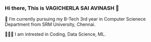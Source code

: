 ### Hi there, This is VAGICHERLA SAI AVINASH 👋

📖 I’m currently pursuing my B-Tech 3rd year in Computer Scienece Department from SRM University, Chennai.

👨🏻‍💻 I am intrested in Coding, Data Science, ML.


<!--
**SaiAvinash2002/SaiAvinash2002** is a ✨ _special_ ✨ repository because its `README.md` (this file) appears on your GitHub profile.

Here are some ideas to get you started:

- 🔭 I’m currently working on ...
- 🌱 I’m currently learning ...
- 👯 I’m looking to collaborate on ...
- 🤔 I’m looking for help with ...
- 💬 Ask me about ...
- 📫 How to reach me: ...
- 😄 Pronouns: ...
- ⚡ Fun fact: ...
-->
